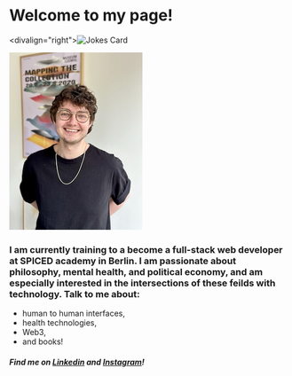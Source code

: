 # Welcome to my page!
<divalign="right">![Jokes Card](https://readme-jokes.vercel.app/api?hideBorder)

![Headshot](./headshot.github.jpg)

### I am currently training to a become a full-stack web developer at SPICED academy in Berlin. I am passionate about philosophy, mental health, and political economy, and am especially interested in the intersections of these feilds with technology. Talk to me about:
- human to human interfaces,
- health technologies,
- Web3,
- and books!

##### Find me on [Linkedin](https://www.linkedin.com/in/jamie-lawrence-822273118/) and [Instagram](https://www.instagram.com/jamezwilly)!
